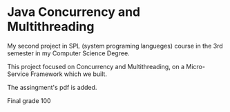 # Java Concurrency and Multithreading
My second project in SPL (system programing langueges) course in the 3rd semester in my Computer Science Degree.

This project focused on Concurrency and Multithreading, on a Micro-Service Framework which we built.

The assingment's pdf is added.

Final grade 100
